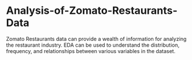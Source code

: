# Analysis-of-Zomato-Restaurants-Data
Zomato Restaurants data can provide a wealth of information for analyzing the restaurant industry. EDA can be used to understand the distribution, frequency, and relationships between various variables in the dataset.
